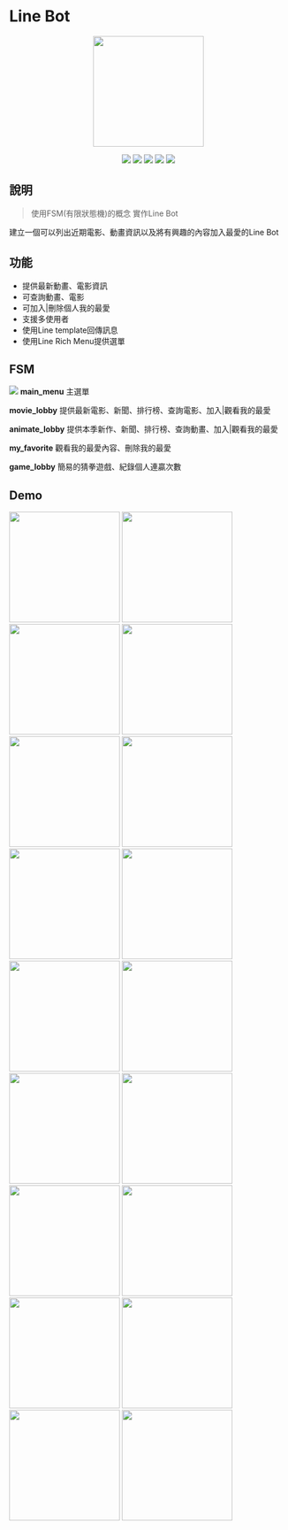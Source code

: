 # Line Bot

<p align=center>
    <img src="https://i.imgur.com/ZJaWRmk.png" width = "200">
</p>

<p align=center>
    <a target="_blank" href="http://makeapullrequest.com" title="PRs Welcome"><img src="https://img.shields.io/badge/PRs-welcome-brightgreen.svg"></a>
    <a target="_blank" href="#" title="language count"><img src="https://img.shields.io/github/languages/count/lofoz/LineBot?color=red"></a>
    <a target="_blank" href="#" title="top language"><img src="https://img.shields.io/github/languages/top/lofoz/LineBot?color=purple"></a>
    <a target="_blank" href="https://opensource.org/licenses/MIT" title="License: MIT"><img src="https://img.shields.io/badge/License-MIT-green.svg"></a>
    <a target="_blank" href="#" title="repo size"><img src="https://img.shields.io/github/repo-size/lofoz/LineBot"></a>

</p>

## 說明
> 使用FSM(有限狀態機)的概念 實作Line Bot

建立一個可以列出近期電影、動畫資訊以及將有興趣的內容加入最愛的Line Bot

## 功能
* 提供最新動畫、電影資訊
* 可查詢動畫、電影
* 可加入|刪除個人我的最愛
* 支援多使用者
* 使用Line template回傳訊息
* 使用Line Rich Menu提供選單

## FSM
![](https://i.imgur.com/t8vQbat.png)
**main_menu**
主選單

**movie_lobby**
提供最新電影、新聞、排行榜、查詢電影、加入|觀看我的最愛

**animate_lobby**
提供本季新作、新聞、排行榜、查詢動畫、加入|觀看我的最愛

**my_favorite**
觀看我的最愛內容、刪除我的最愛

**game_lobby**
簡易的猜拳遊戲、紀錄個人連贏次數

## Demo
<img src="https://i.imgur.com/ZJaWRmk.png" width="200">
<img src="https://i.imgur.com/n7XlYUv.png" width="200">
<img src="https://i.imgur.com/o7wocIT.png" width="200">
<img src="https://i.imgur.com/lzjPrRK.png" width="200">
<img src="https://i.imgur.com/ZOYTE73.png" width="200">
<img src="https://i.imgur.com/fhVav7t.png" width="200">
<img src="https://i.imgur.com/UxYhz7o.jpg" width="200">
<img src="https://i.imgur.com/6JAq7OW.png" width="200">
<img src="https://i.imgur.com/fdy4t7A.png" width="200">
<img src="https://i.imgur.com/WGzJani.jpg" width="200">
<img src="https://i.imgur.com/AdL1uXN.jpg" width="200">
<img src="https://i.imgur.com/lEbtZi9.png" width="200">
<img src="https://i.imgur.com/wHcxmQO.png" width="200">
<img src="https://i.imgur.com/ed8G55L.png" width="200">
<img src="https://i.imgur.com/bvLkU7o.png" width="200">
<img src="https://i.imgur.com/9ab4RCc.png" width="200">
<img src="https://i.imgur.com/HwwtEuj.png" width="200">
<img src="https://i.imgur.com/mhOYt77.png" width="200">

